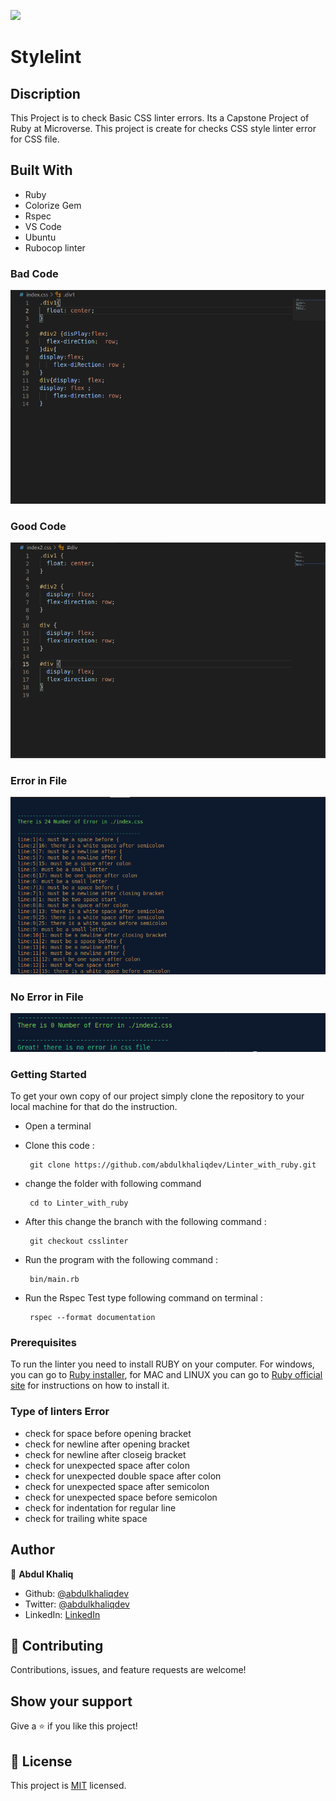 ![](https://img.shields.io/badge/Microverse-blueviolet)

# **Stylelint**

## **Discription**

This Project is to check Basic CSS linter errors. Its a Capstone Project of Ruby at Microverse. This project is create for checks CSS style linter error for CSS file.

## **Built With**

- Ruby
- Colorize Gem
- Rspec
- VS Code
- Ubuntu
- Rubocop linter

### **Bad Code**

![screenshot](./screenshot/bad_code.png)

### **Good Code**

![screenshot](./screenshot/good_code.png)

### **Error in File**

![screenshot](./screenshot/error.png)

### **No Error in File**

![screenshot](./screenshot/no_error.png)

### **Getting Started**

To get your own copy of our project simply clone the repository to your local machine for that do the instruction.

 - Open a terminal
 - Clone this code : 

        git clone https://github.com/abdulkhaliqdev/Linter_with_ruby.git
        
 - change the folder with following command
        
        cd to Linter_with_ruby

 - After this change the branch with the following command :
        
        git checkout csslinter
        
 - Run the program with the following command :
        
        bin/main.rb

 - Run the Rspec Test type following command on terminal :

        rspec --format documentation

### Prerequisites

To run the linter you need to install RUBY on your computer. For windows, you can go to [Ruby installer](https://rubyinstaller.org/), for MAC and LINUX you can go to [Ruby official site](https://www.ruby-lang.org/en/downloads/) for instructions on how to install it.

### **Type of linters Error**

- check for space before opening bracket
- check for newline after opening bracket
- check for newline after closeig bracket
- check for unexpected space after colon
- check for unexpected double space after colon
- check for unexpected space after semicolon
- check for unexpected space before semicolon
- check for indentation for regular line
- check for trailing white space

## **Author**

👤 **Abdul Khaliq**

- Github: [@abdulkhaliqdev](https://github.com/abdulkhaliqdev)
- Twitter:  [@abdulkhaliqdev](https://twitter.com/Abdulkhaliqdev)
- LinkedIn: [LinkedIn](https://www.linkedin.com/in/abdul-khaliq-89452b1a9/)

## 🤝 Contributing

Contributions, issues, and feature requests are welcome!

## Show your support

Give a ⭐️ if you like this project!

## 📝 License

This project is [MIT](https://opensource.org/licenses/MIT) licensed.
